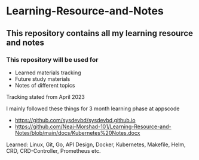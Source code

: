 # Learning-Resource-and-Notes
## This repository contains all my learning resource and notes

### This repository will be used for
- Learned materials tracking 
- Future study materials 
- Notes of different topics 


Tracking stated from April 2023


I mainly followed these things for 3 month learning phase at appscode

- https://github.com/sysdevbd/sysdevbd.github.io
- https://github.com/Neaj-Morshad-101/Learning-Resource-and-Notes/blob/main/docs/Kubernetes%20Notes.docx


Learned: Linux, Git, Go, API Design, Docker, Kubernetes, Makefile, Helm, CRD, CRD-Controller, Prometheus etc.
